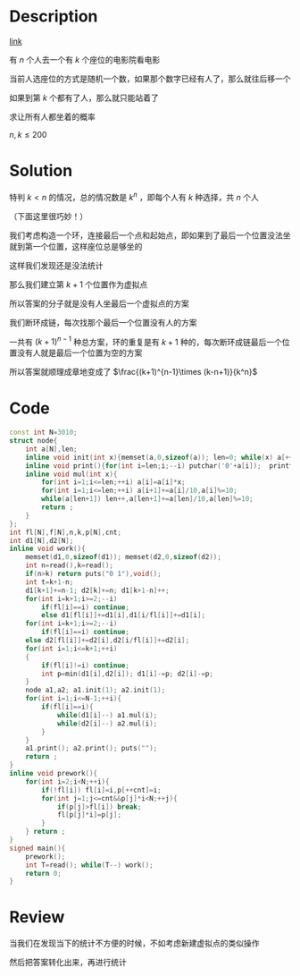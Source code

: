 # Description

[link](https://www.luogu.com.cn/problem/P3330)

有 $n$ 个人去一个有 $k$ 个座位的电影院看电影

当前人选座位的方式是随机一个数，如果那个数字已经有人了，那么就往后移一个

如果到第 $k$ 个都有了人，那么就只能站着了

求让所有人都坐着的概率

$n,k\le 200$

# Solution

特判 $k<n$ 的情况，总的情况数是 $k^n$ ，即每个人有 $k$ 种选择，共 $n$ 个人

（下面这里很巧妙！）

我们考虑构造一个环，连接最后一个点和起始点，即如果到了最后一个位置没法坐就到第一个位置，这样座位总是够坐的

这样我们发现还是没法统计

那么我们建立第 $k+1$ 个位置作为虚拟点

所以答案的分子就是没有人坐最后一个虚拟点的方案

我们断环成链，每次找那个最后一个位置没有人的方案

一共有 $(k+1)^{n-1}$ 种总方案，环的重复是有 $k+1$ 种的，每次断环成链最后一个位置没有人就是最后一个位置为空的方案

所以答案就顺理成章地变成了 $\frac{(k+1)^{n-1}\times (k-n+1)}{k^n}$

# Code

```cpp
const int N=3010;
struct node{
	int a[N],len;
	inline void init(int x){memset(a,0,sizeof(a)); len=0; while(x) a[++len]=x%10,x/=10; return ;}
	inline void print(){for(int i=len;i;--i) putchar('0'+a[i]);  printf(" "); return ;}
	inline void mul(int x){
		for(int i=1;i<=len;++i) a[i]=a[i]*x;
		for(int i=1;i<=len;++i) a[i+1]+=a[i]/10,a[i]%=10;
		while(a[len+1]) len++,a[len+1]+=a[len]/10,a[len]%=10;
		return ;
	}
};
int fl[N],f[N],n,k,p[N],cnt;
int d1[N],d2[N];
inline void work(){
	memset(d1,0,sizeof(d1)); memset(d2,0,sizeof(d2));
	int n=read(),k=read();
	if(n>k) return puts("0 1"),void();
	int t=k+1-n; 
	d1[k+1]+=n-1; d2[k]+=n; d1[k+1-n]++; 
	for(int i=k+1;i>=2;--i) 
		if(fl[i]==i) continue; 
		else d1[fl[i]]+=d1[i],d1[i/fl[i]]+=d1[i];
	for(int i=k+1;i>=2;--i) 
		if(fl[i]==i) continue; 
	else d2[fl[i]]+=d2[i],d2[i/fl[i]]+=d2[i]; 
	for(int i=1;i<=k+1;++i) 
	{
		if(fl[i]!=i) continue;
		int p=min(d1[i],d2[i]); d1[i]-=p; d2[i]-=p;
	}
	node a1,a2; a1.init(1); a2.init(1);
	for(int i=1;i<=N-1;++i){
		if(fl[i]==i){
			while(d1[i]--) a1.mul(i); 
			while(d2[i]--) a2.mul(i);
		}
	}
	a1.print(); a2.print(); puts("");
	return ;
}
inline void prework(){
	for(int i=2;i<N;++i){
		if(!fl[i]) fl[i]=i,p[++cnt]=i;
		for(int j=1;j<=cnt&&p[j]*i<N;++j){
			if(p[j]>fl[i]) break;
			fl[p[j]*i]=p[j];
		}
	} return ;
}
signed main(){
	prework();
	int T=read(); while(T--) work();
	return 0;
}
```

# Review

当我们在发现当下的统计不方便的时候，不如考虑新建虚拟点的类似操作

然后把答案转化出来，再进行统计